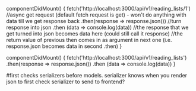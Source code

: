 componentDidMount() {
  fetch('http://localhost:3000/api/v1/reading_lists/1') //async get request (default fetch request is get) - won't do anything with data till we get response back
  .then(response => response.json()) //turn response into json
  .then (data => console.log(data)) //the response that we get turned into json becomes data here (could still call it response)
 //the return value of previous then comes in as argument in next one (i.e. response.json becomes data in second .then)
}

componentDidMount() {
  fetch('http://localhost:3000/api/v1/reading_lists') 
  .then(response => response.json()) 
  .then (data => console.log(data)) 
}



#first checks serializers before models. serializer knows when you render json to first check serializer to send to frontend?
